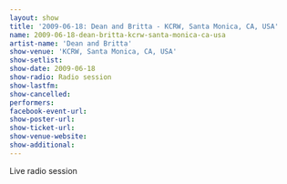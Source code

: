 ```yaml
---
layout: show
title: '2009-06-18: Dean and Britta - KCRW, Santa Monica, CA, USA'
name: 2009-06-18-dean-britta-kcrw-santa-monica-ca-usa
artist-name: 'Dean and Britta'
show-venue: 'KCRW, Santa Monica, CA, USA'
show-setlist: 
show-date: 2009-06-18
show-radio: Radio session
show-lastfm: 
show-cancelled: 
performers: 
facebook-event-url: 
show-poster-url: 
show-ticket-url: 
show-venue-website: 
show-additional: 
---
```


Live radio session